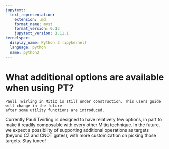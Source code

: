 ```yaml
---
jupytext:
  text_representation:
    extension: .md
    format_name: myst
    format_version: 0.13
    jupytext_version: 1.11.1
kernelspec:
  display_name: Python 3 (ipykernel)
  language: python
  name: python3
---
```


# What additional options are available when using PT?

```{admonition} Warning:
Pauli Twirling in Mitiq is still under construction. This users guide will change in the future
after some utility functions are introduced. 
```

Currently Pauli Twirling is designed to have relatively few options, in part to make it readily composable with every other Mitiq technique. In the future, we expect a possibility of supporting additional operations as targets (beyond CZ and CNOT gates), with more customization on picking those targets. Stay tuned!